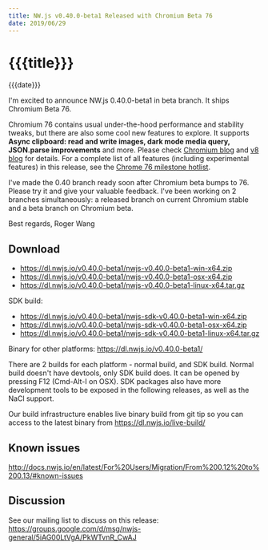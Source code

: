 ```yaml
---
title: NW.js v0.40.0-beta1 Released with Chromium Beta 76
date: 2019/06/29
---
```

# {{{title}}}
{{{date}}}

I'm excited to announce NW.js 0.40.0-beta1 in beta branch. It ships Chromium Beta 76.

Chromium 76 contains usual under-the-hood performance and stability tweaks, but there are also some cool new features to explore. It supports **Async clipboard: read and write images, dark mode media query, JSON.parse improvements** and more. Please check [Chromium blog](https://blog.chromium.org/2019/06/chrome-76-beta-dark-mode-payments-new.html) and [v8 blog](https://v8.dev/blog/v8-release-76) for details. For a complete list of all features (including experimental features) in this release, see the [Chrome 76 milestone hotlist](https://www.chromestatus.com/features#milestone=76).

I've made the 0.40 branch ready soon after Chromium beta bumps to 76. Please try it and give your valuable feedback. I've been working on 2 branches simultaneously: a released branch on current Chromium stable and a beta branch on Chromium beta.

Best regards,
Roger Wang

## Download 

* https://dl.nwjs.io/v0.40.0-beta1/nwjs-v0.40.0-beta1-win-x64.zip 
* https://dl.nwjs.io/v0.40.0-beta1/nwjs-v0.40.0-beta1-osx-x64.zip 
* https://dl.nwjs.io/v0.40.0-beta1/nwjs-v0.40.0-beta1-linux-x64.tar.gz 

SDK build: 
* https://dl.nwjs.io/v0.40.0-beta1/nwjs-sdk-v0.40.0-beta1-win-x64.zip 
* https://dl.nwjs.io/v0.40.0-beta1/nwjs-sdk-v0.40.0-beta1-osx-x64.zip 
* https://dl.nwjs.io/v0.40.0-beta1/nwjs-sdk-v0.40.0-beta1-linux-x64.tar.gz 

Binary for other platforms: https://dl.nwjs.io/v0.40.0-beta1/ 

There are 2 builds for each platform - normal build, and SDK build. Normal build doesn't have devtools, only SDK build does. lt can be opened by pressing F12 (Cmd-Alt-I on OSX). SDK packages also have more development tools to be exposed in the following releases, as well as the NaCl support.

Our build infrastructure enables live binary build from git tip so you can access to the latest binary from https://dl.nwjs.io/live-build/ 

## Known issues 

http://docs.nwjs.io/en/latest/For%20Users/Migration/From%200.12%20to%200.13/#known-issues

## Discussion

See our mailing list to discuss on this release: https://groups.google.com/d/msg/nwjs-general/5iAG00LtVgA/PkWTvnR_CwAJ
